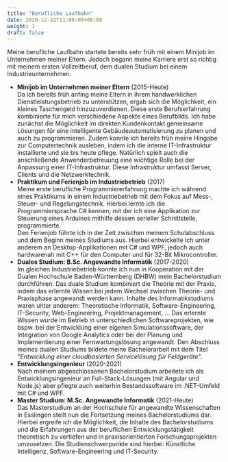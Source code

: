 ```yaml
---
title: "Berufliche Laufbahn"
date: 2020-12-22T11:00:00+00:00
weight: 1
draft: false
---
```


Meine berufliche Laufbahn startete bereits sehr früh mit einem Minijob im Unternehmen meiner Eltern. Jedoch begann meine Karriere erst so richtig mit meinem ersten Vollzeitberuf, dem dualen Studium bei einem Industrieunternehmen.

- **Minijob im Unternehmen meiner Eltern** (2015-Heute)  
  Da ich bereits früh anfing meine Eltern in ihrem handwerklichen Dienstleistungsbetrieb zu unterstützen, ergab sich die Möglichkeit, ein kleines Taschengeld hinzuzuverdienen. Diese erste Berufserfahrung kombinierte für mich verschiedene Aspekte eines Berufbilds. Ich habe zunächst die Möglichkeit im direkten Kundenkontakt gemeinsame Lösungen für eine intelligente Gebäudeautomatisierung zu planen und auch zu programmieren. Zudem konnte ich bereits früh meine Hingabe zur Computertechnik ausleben, indem ich die interne IT-Infrastruktur installierte und sie bis heute pflege. Natürlich spielt auch die anschließende Anwenderbetreuung eine wichtige Rolle bei der Anpassung einer IT-Infrastruktur. Diese Infrastruktur umfasst Server, Clients und die Netzwerktechnik.
- **Praktikum und Ferienjob im Industriebetrieb** (2017)  
  Meine erste berufliche Programmiererfahrung machte ich während eines Praktikums in einem Industriebetrieb mit dem Fokus auf Mess-, Steuer- und Regelungstechnik. Hierbei lernte ich die Programmiersprache C# kennen, mit der ich eine Applikation zur Steuerung eines Arduinos mithilfe dessen serieller Schnittstelle, programmierte.  
  Den Ferienjob führte ich in der Zeit zwischen meinem Schulabschluss und dem Beginn meines Studiums aus. Hierbei entwickelte ich unter anderem an Desktop-Applikationen mit C# und WPF, jedoch auch hardwarenah mit C++ für den Computer und für 32-Bit Mikrocontroller.
- **Duales Studium: B.Sc. Angewandte Informatik** (2017-2020)  
  Im gleichen Industriebetrieb konnte ich nun in Kooperation mit der Dualen Hochschule Baden-Württemberg (DHBW) mein Bachelorstudium durchführen. Das duale Studium kombiniert die Theorie mit der Praxis, indem das erlernte Wissen bei jedem Wechsel zwischen Theorie- und Praxisphase angewandt werden kann. Inhalte des Informatikstudiums waren unter anderem: Theoretische Informatik, Software-Engineering, IT-Security, Web-Engineering, Projektmanagement, ... Das erlernte Wissen wurde im Betrieb in unterschiedlichen Softwareprojekten, wie bspw. bei der Entwicklung einer eigenen Simulationssoftware, der Integration von Google Analytics oder bei der Planung und Implementierung einer Fernwartungslösung angewandt. Den Abschluss meines dualen Studiums bildete meine Bachelorarbeit mit dem Titel "_Entwicklung einer cloudbasierten Servicelösung für Feldgeräte_".
- **Entwicklungsingenieur** (2020-2021)  
  Nach meinem abgeschlossenen Bachelorstudium arbeitete ich als Entwicklungsingenieur an Full-Stack-Lösungen (mit Angular und Node.js) aber pflegte auch weiterhin Bestandssoftware im .NET-Umfeld mit C# und WPF.
- **Master Studium: M.Sc. Angewandte Informatik** (2021-Heute)  
  Das Masterstudium an der Hochschule für angewandte Wissenschaften in Esslingen stellt nun die Fortsetzung meines Bachelorstudiums dar. Hierbei ergreife ich die Möglichkeit, die Inhalte des Bachelorstudiums und die Erfahrungen aus der beruflichen Entwicklungstätigkeit theoretisch zu vertiefen und in praxisorientierten Forschungsprojekten umzusetzen. Die Studienschwerpunkte sind hierbei: Künstliche Intelligenz, Software-Engineering und IT-Security.
